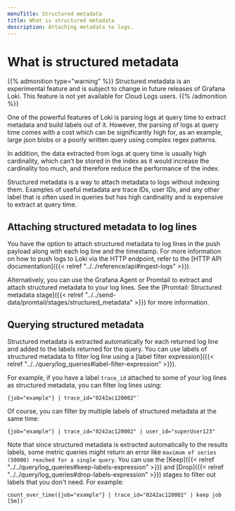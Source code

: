 ```yaml
---
menuTitle: Structured metadata
title: What is structured metadata
description: Attaching metadata to logs.
---
```

# What is structured metadata

{{% admonition type="warning" %}}
Structured metadata is an experimental feature and is subject to change in future releases of Grafana Loki. This feature is not yet available for Cloud Logs users.
{{% /admonition %}}

One of the powerful features of Loki is parsing logs at query time to extract metadata and build labels out of it.
However, the parsing of logs at query time comes with a cost which can be significantly high for, as an example,
large json blobs or a poorly written query using complex regex patterns.

In addition, the data extracted from logs at query time is usually high cardinality, which can’t be stored
in the index as it would increase the cardinality too much, and therefore reduce the performance of the index.

Structured metadata is a way to attach metadata to logs without indexing them. Examples of useful metadata are
trace IDs, user IDs, and any other label that is often used in queries but has high cardinality and is expensive
to extract at query time.

## Attaching structured metadata to log lines

You have the option to attach structured metadata to log lines in the push payload along with each log line and the timestamp.
For more information on how to push logs to Loki via the HTTP endpoint, refer to the [HTTP API documentation]({{< relref "../../reference/api#ingest-logs" >}}).

Alternatively, you can use the Grafana Agent or Promtail to extract and attach structured metadata to your log lines.
See the [Promtail: Structured metadata stage]({{< relref "../../send-data/promtail/stages/structured_metadata" >}}) for more information.

## Querying structured metadata

Structured metadata is extracted automatically for each returned log line and added to the labels returned for the query.
You can use labels of structured metadata to filter log line using a [label filter expression]({{< relref "../../query/log_queries#label-filter-expression" >}}).

For example, if you have a label `trace_id` attached to some of your log lines as structured metadata, you can filter log lines using:

```logql
{job="example"} | trace_id="0242ac120002"`
```

Of course, you can filter by multiple labels of structured metadata at the same time:

```logql
{job="example"} | trace_id="0242ac120002" | user_id="superUser123"
```

Note that since structured metadata is extracted automatically to the results labels, some metric queries might return 
an error like `maximum of series (50000) reached for a single query`. You can use the [Keep]({{< relref "../../query/log_queries#keep-labels-expression" >}}) and [Drop]({{< relref "../../query/log_queries#drop-labels-expression" >}}) stages to filter out labels that you don't need.
For example:

```logql
count_over_time({job="example"} | trace_id="0242ac120002" | keep job  [5m])
```
